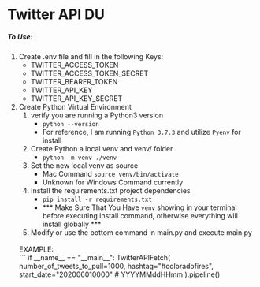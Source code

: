 # Twitter API DU
##### To Use:
1. Create .env file and fill in the following Keys:
    - TWITTER_ACCESS_TOKEN
    - TWITTER_ACCESS_TOKEN_SECRET
    - TWITTER_BEARER_TOKEN
    - TWITTER_API_KEY
    - TWITTER_API_KEY_SECRET 
2. Create Python Virtual Environment
   1. verify you are running a Python3 version
      - `python --version`
      - For reference, I am running `Python 3.7.3` and utilize `Pyenv` for install
   2. Create Python a local venv and venv/ folder
      - `python -m venv ./venv`
   3. Set the new local venv as source
      - Mac Command `source venv/bin/activate`
      - Unknown for Windows Command currently
   4. Install the requirements.txt project dependencies
      - `pip install -r requirements.txt`
      - *** Make Sure That You Have `venv` showing in your terminal before executing install command, otherwise everything will install globally ***
   5. Modify or use the bottom command in main.py and execute main.py
    <br/>
      EXAMPLE:
      <br/>
      ```
      if __name__ == "__main__":
            TwitterAPIFetch(
                number_of_tweets_to_pull=1000,
                hashtag="#coloradofires",
                start_date="202006010000"  # YYYYMMddHHmm
            ).pipeline()
    